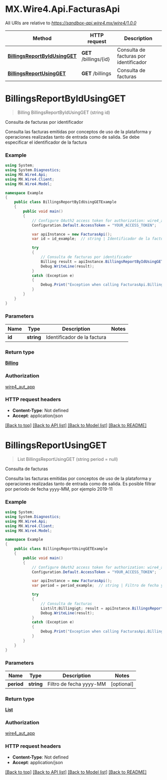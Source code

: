 # MX.Wire4.Api.FacturasApi

All URIs are relative to *https://sandbox-api.wire4.mx/wire4/1.0.0*

Method | HTTP request | Description
------------- | ------------- | -------------
[**BillingsReportByIdUsingGET**](FacturasApi.md#billingsreportbyidusingget) | **GET** /billings/{id} | Consulta de facturas por identificador
[**BillingsReportUsingGET**](FacturasApi.md#billingsreportusingget) | **GET** /billings | Consulta de facturas

<a name="billingsreportbyidusingget"></a>
# **BillingsReportByIdUsingGET**
> Billing BillingsReportByIdUsingGET (string id)

Consulta de facturas por identificador

Consulta las facturas emitidas por conceptos de uso de la plataforma y operaciones realizadas tanto de entrada como de salida. Se debe especificar el identificador de la factura

### Example
```csharp
using System;
using System.Diagnostics;
using MX.Wire4.Api;
using MX.Wire4.Client;
using MX.Wire4.Model;

namespace Example
{
    public class BillingsReportByIdUsingGETExample
    {
        public void main()
        {
            // Configure OAuth2 access token for authorization: wire4_aut_app
            Configuration.Default.AccessToken = "YOUR_ACCESS_TOKEN";

            var apiInstance = new FacturasApi();
            var id = id_example;  // string | Identificador de la factura

            try
            {
                // Consulta de facturas por identificador
                Billing result = apiInstance.BillingsReportByIdUsingGET(id);
                Debug.WriteLine(result);
            }
            catch (Exception e)
            {
                Debug.Print("Exception when calling FacturasApi.BillingsReportByIdUsingGET: " + e.Message );
            }
        }
    }
}
```

### Parameters

Name | Type | Description  | Notes
------------- | ------------- | ------------- | -------------
 **id** | **string**| Identificador de la factura | 

### Return type

[**Billing**](Billing.md)

### Authorization

[wire4_aut_app](../README.md#wire4_aut_app)

### HTTP request headers

 - **Content-Type**: Not defined
 - **Accept**: application/json

[[Back to top]](#) [[Back to API list]](../README.md#documentation-for-api-endpoints) [[Back to Model list]](../README.md#documentation-for-models) [[Back to README]](../README.md)
<a name="billingsreportusingget"></a>
# **BillingsReportUsingGET**
> List<Billing> BillingsReportUsingGET (string period = null)

Consulta de facturas

Consulta las facturas emitidas por conceptos de uso de la plataforma y operaciones realizadas tanto de entrada como de salida. Es posible filtrar por periodo de fecha yyyy-MM, por ejemplo 2019-11

### Example
```csharp
using System;
using System.Diagnostics;
using MX.Wire4.Api;
using MX.Wire4.Client;
using MX.Wire4.Model;

namespace Example
{
    public class BillingsReportUsingGETExample
    {
        public void main()
        {
            // Configure OAuth2 access token for authorization: wire4_aut_app
            Configuration.Default.AccessToken = "YOUR_ACCESS_TOKEN";

            var apiInstance = new FacturasApi();
            var period = period_example;  // string | Filtro de fecha yyyy-MM (optional) 

            try
            {
                // Consulta de facturas
                List&lt;Billing&gt; result = apiInstance.BillingsReportUsingGET(period);
                Debug.WriteLine(result);
            }
            catch (Exception e)
            {
                Debug.Print("Exception when calling FacturasApi.BillingsReportUsingGET: " + e.Message );
            }
        }
    }
}
```

### Parameters

Name | Type | Description  | Notes
------------- | ------------- | ------------- | -------------
 **period** | **string**| Filtro de fecha yyyy-MM | [optional] 

### Return type

[**List<Billing>**](Billing.md)

### Authorization

[wire4_aut_app](../README.md#wire4_aut_app)

### HTTP request headers

 - **Content-Type**: Not defined
 - **Accept**: application/json

[[Back to top]](#) [[Back to API list]](../README.md#documentation-for-api-endpoints) [[Back to Model list]](../README.md#documentation-for-models) [[Back to README]](../README.md)

